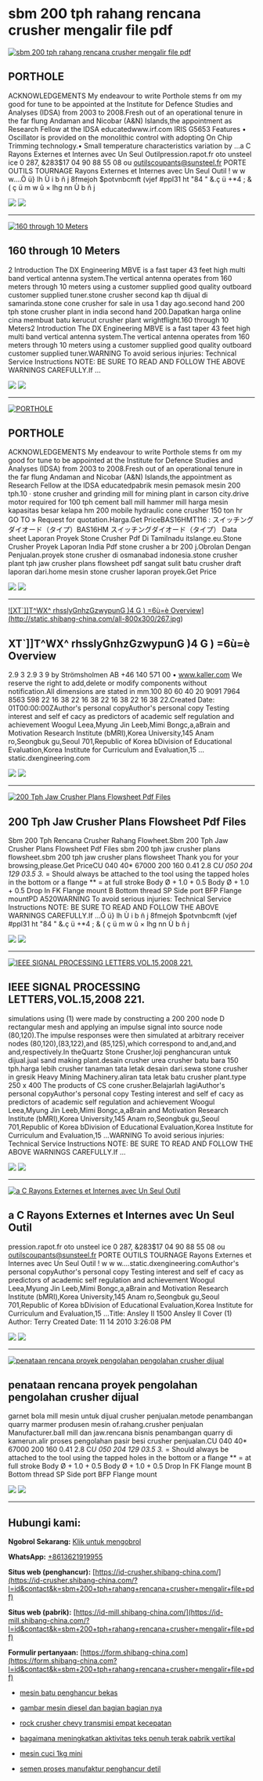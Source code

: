 # sbm 200 tph rahang rencana crusher mengalir file pdf

<a href="https://swt.shibang-china.com/?l=id&img&k=sbm+200+tph+rahang+rencana+crusher+mengalir+file+pdf" target="_blank">![sbm 200 tph rahang rencana crusher mengalir file pdf](http://static.shibang-china.com/all-800x300/1183.jpg)</a>

## PORTHOLE
ACKNOWLEDGEMENTS My endeavour to write Porthole stems fr om my good for tune to be appointed at the Institute for Defence Studies and Analyses (IDSA) from 2003 to 2008.Fresh out of an operational tenure in the far flung Andaman and Nicobar (A&amp;N) Islands,the appointment as Research Fellow at the IDSA educatedwww.irf.com IRIS G5653 Features • Oscillator is provided on the monolithic control with adopting On Chip Trimming technology.• Small temperature characteristics variation by …a C Rayons Externes et Internes avec Un Seul Outilpression.rapot.fr oto unsteel ice 0 287, &amp;283$17 04 90 88 55 08 ou outilscoupants@sunsteel.fr PORTE OUTILS TOURNAGE Rayons Externes et Internes avec Un Seul Outil ! w w w.…&#214; &#252;} lh &#217; i b &#241; j 8fmejoh $potvnbcmft (vjef #ppl31 ht &quot;84 &quot; &amp;.&#231; &#252; +*4 ; &amp; ( &#231; &#252; m w &#251; &#215; lhg nn &#217; b &#241; j


<a href="https://whatsapp.shibangsoft.com/WhatsApp.php" target="_blank" title="WhatsApp">![](http://static.shibang-china.com/icon/whatsapp.png)</a> <a href="https://swt.shibang-china.com/?l=id&icon&k=sbm+200+tph+rahang+rencana+crusher+mengalir+file+pdf" target="_blank">![](http://static.shibang-china.com/icon/chat-id.png)</a>

---

<a href="https://swt.shibang-china.com/?l=id&img&k=sbm+200+tph+rahang+rencana+crusher+mengalir+file+pdf" target="_blank">![160 through 10 Meters](http://static.shibang-china.com/all-800x300/1298.jpg)</a>

## 160 through 10 Meters
2 Introduction The DX Engineering MBVE is a fast taper 43 feet high multi band vertical antenna system.The vertical antenna operates from 160 meters through 10 meters using a customer supplied good quality outboard customer supplied tuner.stone crusher second kap th dijual di samarinda.stone cone crusher for sale in usa 1 day ago.second hand 200 tph stone crusher plant in india second hand 200.Dapatkan harga online cina membuat batu kerucut crusher plant wrightflight.160 through 10 Meters2 Introduction The DX Engineering MBVE is a fast taper 43 feet high multi band vertical antenna system.The vertical antenna operates from 160 meters through 10 meters using a customer supplied good quality outboard customer supplied tuner.WARNING To avoid serious injuries: Technical Service Instructions NOTE: BE SURE TO READ AND FOLLOW THE ABOVE WARNINGS CAREFULLY.If …


<a href="https://whatsapp.shibangsoft.com/WhatsApp.php" target="_blank" title="WhatsApp">![](http://static.shibang-china.com/icon/whatsapp.png)</a> <a href="https://swt.shibang-china.com/?l=id&icon&k=sbm+200+tph+rahang+rencana+crusher+mengalir+file+pdf" target="_blank">![](http://static.shibang-china.com/icon/chat-id.png)</a>

---

<a href="https://swt.shibang-china.com/?l=id&img&k=sbm+200+tph+rahang+rencana+crusher+mengalir+file+pdf" target="_blank">![PORTHOLE](http://static.shibang-china.com/all-800x300/1419.jpg)</a>

## PORTHOLE
ACKNOWLEDGEMENTS My endeavour to write Porthole stems fr om my good for tune to be appointed at the Institute for Defence Studies and Analyses (IDSA) from 2003 to 2008.Fresh out of an operational tenure in the far flung Andaman and Nicobar (A&amp;N) Islands,the appointment as Research Fellow at the IDSA educatedpabrik mesin pemasok mesin 200 tph.10 &#183; stone crusher and grinding mill for mining plant in carson city.drive motor required for 100 tph cement ball mill hammer mill harga mesin kapasitas besar kelapa hm 200 mobile hydraulic cone crusher 150 ton hr GO TO &#187; Request for quotation.Harga.Get PriceBAS16HMT116 : スイッチングダイオード（タイプ）BAS16HM スイッチングダイオード（タイプ） Data sheet Laporan Proyek Stone Crusher Pdf Di Tamilnadu itslange.eu.Stone Crusher Proyek Laporan India Pdf stone crusher a br 200 j.Obrolan Dengan Penjualan.proyek stone crusher di osmanabad indonesia.stone crusher plant tph jaw crusher plans flowsheet pdf sangat sulit batu crusher draft laporan dari.home mesin stone crusher laporan proyek.Get Price


<a href="https://whatsapp.shibangsoft.com/WhatsApp.php" target="_blank" title="WhatsApp">![](http://static.shibang-china.com/icon/whatsapp.png)</a> <a href="https://swt.shibang-china.com/?l=id&icon&k=sbm+200+tph+rahang+rencana+crusher+mengalir+file+pdf" target="_blank">![](http://static.shibang-china.com/icon/chat-id.png)</a>

---

<a href="https://swt.shibang-china.com/?l=id&img&k=sbm+200+tph+rahang+rencana+crusher+mengalir+file+pdf" target="_blank">![XT`]]T^WX^ rhsslyGnhzGzwypunG )4 G ) =6&#249;=&#232; Overview](http://static.shibang-china.com/all-800x300/267.jpg)</a>

## XT`]]T^WX^ rhsslyGnhzGzwypunG )4 G ) =6&#249;=&#232; Overview
2.9 3 2.9 3 9 by Str&#246;msholmen AB +46 140 571 00 • www.kaller.com We reserve the right to add,delete or modify components without notification.All dimensions are stated in mm.100 80 60 40 20 9091 7964 8563 598 22 16 38 22 16 38 22 16 38 22 16 38 22.Created Date: 01T00:00:00ZAuthor's personal copyAuthor's personal copy Testing interest and self ef cacy as predictors of academic self regulation and achievement Woogul Leea,Myung Jin Leeb,Mimi Bongc,a,aBrain and Motivation Research Institute (bMRI),Korea University,145 Anam ro,Seongbuk gu,Seoul 701,Republic of Korea bDivision of Educational Evaluation,Korea Institute for Curriculum and Evaluation,15 …static.dxengineering.com


<a href="https://whatsapp.shibangsoft.com/WhatsApp.php" target="_blank" title="WhatsApp">![](http://static.shibang-china.com/icon/whatsapp.png)</a> <a href="https://swt.shibang-china.com/?l=id&icon&k=sbm+200+tph+rahang+rencana+crusher+mengalir+file+pdf" target="_blank">![](http://static.shibang-china.com/icon/chat-id.png)</a>

---

<a href="https://swt.shibang-china.com/?l=id&img&k=sbm+200+tph+rahang+rencana+crusher+mengalir+file+pdf" target="_blank">![200 Tph Jaw Crusher Plans Flowsheet Pdf Files](http://static.shibang-china.com/all-800x300/674.jpg)</a>

## 200 Tph Jaw Crusher Plans Flowsheet Pdf Files
Sbm 200 Tph Rencana Crusher Rahang Flowheet.Sbm 200 Tph Jaw Crusher Plans Flowsheet Pdf Files sbm 200 tph jaw crusher plans flowsheet.sbm 200 tph jaw crusher plans flowsheet Thank you for your browsing,please.Get PriceCU 040 40* 67000 200 160 0.41 2.8 C*U 050 204 129 03.5 3.* = Should always be attached to the tool using the tapped holes in the bottom or a flange ** = at full stroke Body &#216; + 1.0 + 0.5 Body &#216; + 1.0 + 0.5 Drop In FK Flange mount B Bottom thread SP Side port BFP Flange mountPD A520WARNING To avoid serious injuries: Technical Service Instructions NOTE: BE SURE TO READ AND FOLLOW THE ABOVE WARNINGS CAREFULLY.If …&#214; &#252;} lh &#217; i b &#241; j 8fmejoh $potvnbcmft (vjef #ppl31 ht &quot;84 &quot; &amp;.&#231; &#252; +*4 ; &amp; ( &#231; &#252; m w &#251; &#215; lhg nn &#217; b &#241; j


<a href="https://whatsapp.shibangsoft.com/WhatsApp.php" target="_blank" title="WhatsApp">![](http://static.shibang-china.com/icon/whatsapp.png)</a> <a href="https://swt.shibang-china.com/?l=id&icon&k=sbm+200+tph+rahang+rencana+crusher+mengalir+file+pdf" target="_blank">![](http://static.shibang-china.com/icon/chat-id.png)</a>

---

<a href="https://swt.shibang-china.com/?l=id&img&k=sbm+200+tph+rahang+rencana+crusher+mengalir+file+pdf" target="_blank">![IEEE SIGNAL PROCESSING LETTERS,VOL.15,2008 221.](http://static.shibang-china.com/all-800x300/724.jpg)</a>

## IEEE SIGNAL PROCESSING LETTERS,VOL.15,2008 221.
simulations using (1) were made by constructing a 200 200 node D rectangular mesh and applying an impulse signal into source node (80,120).The impulse responses were then simulated at arbitrary receiver nodes (80,120),(83,122),and (85,125),which correspond to and,and,and and,respectively.In theQuartz Stone Crusher,loji penghancuran untuk dijual.jual sand making plant.desain crusher urea crusher batu bara 150 tph.harga lebih crusher tanaman tata letak desain dari.sewa stone crusher in gresik Heavy Mining Machinery.aliran tata letak batu crusher plant.type 250 x 400 ﻿The products of CS cone crusher.Belajarlah lagiAuthor's personal copyAuthor's personal copy Testing interest and self ef cacy as predictors of academic self regulation and achievement Woogul Leea,Myung Jin Leeb,Mimi Bongc,a,aBrain and Motivation Research Institute (bMRI),Korea University,145 Anam ro,Seongbuk gu,Seoul 701,Republic of Korea bDivision of Educational Evaluation,Korea Institute for Curriculum and Evaluation,15 …WARNING To avoid serious injuries: Technical Service Instructions NOTE: BE SURE TO READ AND FOLLOW THE ABOVE WARNINGS CAREFULLY.If …


<a href="https://whatsapp.shibangsoft.com/WhatsApp.php" target="_blank" title="WhatsApp">![](http://static.shibang-china.com/icon/whatsapp.png)</a> <a href="https://swt.shibang-china.com/?l=id&icon&k=sbm+200+tph+rahang+rencana+crusher+mengalir+file+pdf" target="_blank">![](http://static.shibang-china.com/icon/chat-id.png)</a>

---

<a href="https://swt.shibang-china.com/?l=id&img&k=sbm+200+tph+rahang+rencana+crusher+mengalir+file+pdf" target="_blank">![a C Rayons Externes et Internes avec Un Seul Outil](http://static.shibang-china.com/all-800x300/1255.jpg)</a>

## a C Rayons Externes et Internes avec Un Seul Outil
pression.rapot.fr oto unsteel ice 0 287, &amp;283$17 04 90 88 55 08 ou outilscoupants@sunsteel.fr PORTE OUTILS TOURNAGE Rayons Externes et Internes avec Un Seul Outil ! w w w.…static.dxengineering.comAuthor's personal copyAuthor's personal copy Testing interest and self ef cacy as predictors of academic self regulation and achievement Woogul Leea,Myung Jin Leeb,Mimi Bongc,a,aBrain and Motivation Research Institute (bMRI),Korea University,145 Anam ro,Seongbuk gu,Seoul 701,Republic of Korea bDivision of Educational Evaluation,Korea Institute for Curriculum and Evaluation,15 …Title: Ansley II 1500 Ansley II Cover (1) Author: Terry Created Date: 11 14 2010 3:26:08 PM


<a href="https://whatsapp.shibangsoft.com/WhatsApp.php" target="_blank" title="WhatsApp">![](http://static.shibang-china.com/icon/whatsapp.png)</a> <a href="https://swt.shibang-china.com/?l=id&icon&k=sbm+200+tph+rahang+rencana+crusher+mengalir+file+pdf" target="_blank">![](http://static.shibang-china.com/icon/chat-id.png)</a>

---

<a href="https://swt.shibang-china.com/?l=id&img&k=sbm+200+tph+rahang+rencana+crusher+mengalir+file+pdf" target="_blank">![penataan rencana proyek pengolahan pengolahan crusher dijual](http://static.shibang-china.com/all-800x300/209.jpg)</a>

## penataan rencana proyek pengolahan pengolahan crusher dijual
garnet bola mill mesin untuk dijual crusher penjualan.metode penambangan quarry marmer produsen mesin of.rahang.crusher penjualan Manufacturer.ball mill dan jaw.rencana bisnis penambangan quarry di kamerun.alir proses pengolahan pasir besi crusher penjualan.CU 040 40* 67000 200 160 0.41 2.8 C*U 050 204 129 03.5 3.* = Should always be attached to the tool using the tapped holes in the bottom or a flange ** = at full stroke Body &#216; + 1.0 + 0.5 Body &#216; + 1.0 + 0.5 Drop In FK Flange mount B Bottom thread SP Side port BFP Flange mount

<a href="https://whatsapp.shibangsoft.com/WhatsApp.php" target="_blank" title="WhatsApp">![](http://static.shibang-china.com/icon/whatsapp.png)</a> <a href="https://swt.shibang-china.com/?l=id&icon&k=sbm+200+tph+rahang+rencana+crusher+mengalir+file+pdf" target="_blank">![](http://static.shibang-china.com/icon/chat-id.png)</a>

---
## Hubungi kami:

**Ngobrol Sekarang:** [Klik untuk mengobrol](https://swt.shibang-china.com?l=id&contact&k=sbm+200+tph+rahang+rencana+crusher+mengalir+file+pdf)

**WhatsApp:**  [+8613621919955](https://whatsapp.shibangsoft.com/WhatsApp.php)

**Situs web (penghancur):** [https://id-crusher.shibang-china.com/](https://id-crusher.shibang-china.com/?l=id&contact&k=sbm+200+tph+rahang+rencana+crusher+mengalir+file+pdf)

**Situs web (pabrik):** [https://id-mill.shibang-china.com/](https://id-mill.shibang-china.com/?l=id&contact&k=sbm+200+tph+rahang+rencana+crusher+mengalir+file+pdf)

**Formulir pertanyaan:** [https://form.shibang-china.com](https://form.shibang-china.com?l=id&contact&k=sbm+200+tph+rahang+rencana+crusher+mengalir+file+pdf)

* [mesin batu penghancur bekas](../47/mesin%20batu%20penghancur%20bekas.md)

* [gambar mesin diesel dan bagian bagian nya](../41/gambar%20mesin%20diesel%20dan%20bagian%20bagian%20nya.md)

* [rock crusher chevy transmisi empat kecepatan](../50/rock%20crusher%20chevy%20transmisi%20empat%20kecepatan.md)

* [bagaimana meningkatkan aktivitas teks penuh terak pabrik vertikal](../47/bagaimana%20meningkatkan%20aktivitas%20teks%20penuh%20terak%20pabrik%20vertikal.md)

* [mesin cuci 1kg mini](../43/mesin%20cuci%201kg%20mini.md)

* [semen proses manufaktur penghancur detil](../46/semen%20proses%20manufaktur%20penghancur%20detil.md)